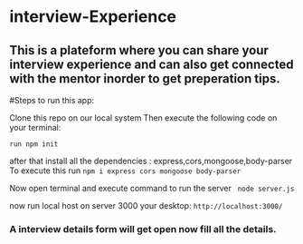# interview-Experience

## This is a plateform where you can share your interview experience and can also get connected with the mentor inorder to get preperation tips.


#Steps to run this app: 

Clone this repo on our local system 
Then execute the following code on your terminal:

```run npm init```

after that install all the dependencies : express,cors,mongoose,body-parser
 To execute this run  ```npm i express cors mongoose body-parser```
 
  Now open terminal and execute command to run the server
   ``` node server.js```
   
   
now run local host on server 3000 your desktop: ```http://localhost:3000/```

### A interview details form will get open now fill all the details.


